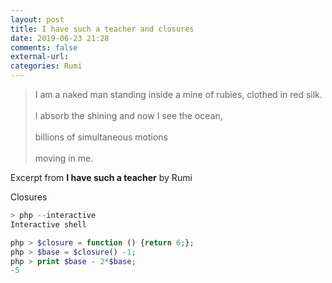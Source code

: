 ```yaml
---
layout: post
title: I have such a teacher and closures
date: 2019-06-23 21:28
comments: false
external-url:
categories: Rumi
---
```


> I am a naked man standing inside a mine of rubies,
clothed in red silk.<br/><br/>I absorb the shining and now I see the ocean,<br/><br/>
billions of simultaneous motions<br/><br/>
moving in me.

Excerpt from **I have such a teacher** by Rumi

Closures
```php
> php --interactive
Interactive shell

php > $closure = function () {return 6;};
php > $base = $closure() -1;
php > print $base - 2*$base;
-5
```
